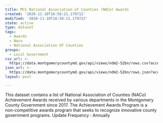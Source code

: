 ```yaml
---
title: MCG National Association of Counties (NACo) Awards
created: '2020-11-10T16:58:21.179712'
modified: '2020-11-10T16:58:21.179722'
state: active
type: dataset
tags:
  - Awards
  - Naco
  - National Association Of Counties
groups:
  - Local Government
csv_url: >-
  https://data.montgomerycountymd.gov/api/views/ndm2-52bn/rows.csv?accessType=DOWNLOAD
json_url: >-
  https://data.montgomerycountymd.gov/api/views/ndm2-52bn/rows.json?accessType=DOWNLOAD
layout: post

---
```

This dataset contains a list of National Association of Counties (NACo) Achievement Awards received by various departments in the Montgomery County Government since 2017.  The Achievement Awards Program is a non-competitive awards program that seeks to recognize innovative county government programs.
Update Frequency : Annually
